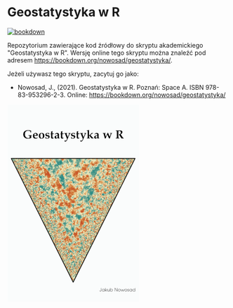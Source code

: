 # Geostatystyka w R

[![bookdown](https://github.com/Nowosad/geostat_book/actions/workflows/bookdown.yaml/badge.svg)](https://github.com/Nowosad/geostat_book/actions/workflows/bookdown.yaml)

Repozytorium zawierające kod źródłowy do skryptu akademickiego "Geostatystyka w R".
Wersję online tego skryptu można znaleźć pod adresem https://bookdown.org/nowosad/geostatystyka/.

Jeżeli używasz tego skryptu, zacytuj go jako:

- Nowosad, J., (2021). Geostatystyka w R. Poznań: Space A. ISBN 978-83-953296-2-3. Online:
https://bookdown.org/nowosad/geostatystyka/

<a href="https://bookdown.org/nowosad/geostatystyka/" rel="">![Cover](https://raw.githubusercontent.com/Nowosad/geostat_book/master/Rfigs/book_cover3s.png)</a>
